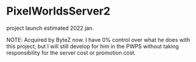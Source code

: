 # PixelWorldsServer2
project launch estimated 2022 jan.

NOTE: Acquired by ByteZ now. 
I have 0% control over what he does with this project, but I will still develop for him in the PWPS without taking responsibility for the server cost or promotion cost.
